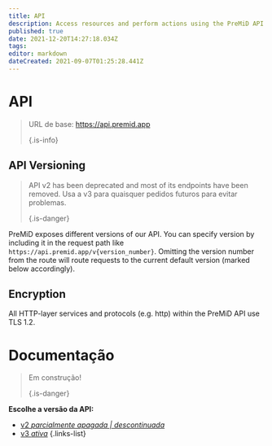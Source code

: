 ```yaml
---
title: API
description: Access resources and perform actions using the PreMiD API
published: true
date: 2021-12-20T14:27:18.034Z
tags:
editor: markdown
dateCreated: 2021-09-07T01:25:28.441Z
---
```


# API

> URL de base: https://api.premid.app
>
> {.is-info}

## API Versioning
> API v2 has been deprecated and most of its endpoints have been removed. Usa a v3 para quaisquer pedidos futuros para evitar problemas.
>
> {.is-danger}

PreMiD exposes different versions of our API. You can specify version by including it in the request path like `https://api.premid.app/v{version_number}`. Omitting the version number from the route will route requests to the current default version (marked below accordingly).

## Encryption

All HTTP-layer services and protocols (e.g. http) within the PreMiD API use TLS 1.2.

# Documentação
> Em construção!
>
> {.is-danger}

**Escolhe a versão da API:**
- [v2 *parcialmente apagada | descontinuada*](/dev/api/v2)
- [v3 *ativa*](/dev/api/v3)
{.links-list}
